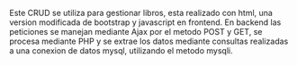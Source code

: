Este CRUD se utiliza para gestionar libros, esta realizado con html, una version modificada de bootstrap y javascript en frontend.
En backend las peticiones se manejan mediante Ajax por el metodo POST y GET, se procesa mediante PHP y se extrae los datos mediante consultas
realizadas a una conexion de datos mysql, utilizando el metodo  mysqli.